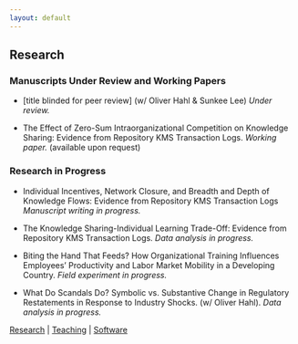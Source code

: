 ```yaml
---
layout: default
---
```


## Research

### **Manuscripts Under Review and Working Papers**

* [title blinded for peer review] (w/ Oliver Hahl & Sunkee Lee) _Under review._

* The Effect of Zero-Sum Intraorganizational Competition on Knowledge Sharing: Evidence from Repository KMS Transaction Logs. _Working paper._ (available upon request) 

### **Research in Progress**

* Individual Incentives, Network Closure, and Breadth and Depth of Knowledge Flows: Evidence from Repository KMS Transaction Logs _Manuscript writing in progress._

* The Knowledge Sharing-Individual Learning Trade-Off: Evidence from Repository KMS Transaction Logs. _Data analysis in progress._

* Biting the Hand That Feeds? How Organizational Training Influences Employees’ Productivity and Labor Market Mobility in a Developing Country. _Field experiment in progress._

* What Do Scandals Do? Symbolic vs. Substantive Change in Regulatory Restatements in Response to Industry Shocks. (w/ Oliver Hahl). _Data analysis in progress._

[Research](./research.html) | [Teaching](./teaching.html) | [Software](./software.html)
